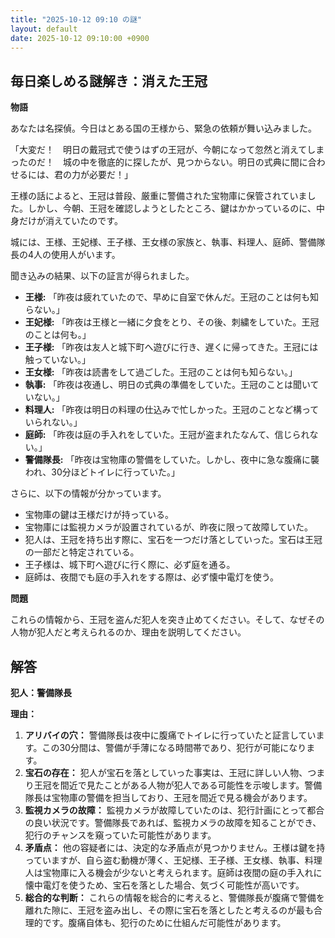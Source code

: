 ```yaml
---
title: "2025-10-12 09:10 の謎"
layout: default
date: 2025-10-12 09:10:00 +0900
---
```

## 毎日楽しめる謎解き：消えた王冠

**物語**

あなたは名探偵。今日はとある国の王様から、緊急の依頼が舞い込みました。

「大変だ！　明日の戴冠式で使うはずの王冠が、今朝になって忽然と消えてしまったのだ！　城の中を徹底的に探したが、見つからない。明日の式典に間に合わせるには、君の力が必要だ！」

王様の話によると、王冠は普段、厳重に警備された宝物庫に保管されていました。しかし、今朝、王冠を確認しようとしたところ、鍵はかかっているのに、中身だけが消えていたのです。

城には、王様、王妃様、王子様、王女様の家族と、執事、料理人、庭師、警備隊長の4人の使用人がいます。

聞き込みの結果、以下の証言が得られました。

*   **王様:** 「昨夜は疲れていたので、早めに自室で休んだ。王冠のことは何も知らない。」
*   **王妃様:** 「昨夜は王様と一緒に夕食をとり、その後、刺繍をしていた。王冠のことは何も。」
*   **王子様:** 「昨夜は友人と城下町へ遊びに行き、遅くに帰ってきた。王冠には触っていない。」
*   **王女様:** 「昨夜は読書をして過ごした。王冠のことは何も知らない。」
*   **執事:** 「昨夜は夜通し、明日の式典の準備をしていた。王冠のことは聞いていない。」
*   **料理人:** 「昨夜は明日の料理の仕込みで忙しかった。王冠のことなど構っていられない。」
*   **庭師:** 「昨夜は庭の手入れをしていた。王冠が盗まれたなんて、信じられない。」
*   **警備隊長:** 「昨夜は宝物庫の警備をしていた。しかし、夜中に急な腹痛に襲われ、30分ほどトイレに行っていた。」

さらに、以下の情報が分かっています。

*   宝物庫の鍵は王様だけが持っている。
*   宝物庫には監視カメラが設置されているが、昨夜に限って故障していた。
*   犯人は、王冠を持ち出す際に、宝石を一つだけ落としていった。宝石は王冠の一部だと特定されている。
*   王子様は、城下町へ遊びに行く際に、必ず庭を通る。
*   庭師は、夜間でも庭の手入れをする際は、必ず懐中電灯を使う。

**問題**

これらの情報から、王冠を盗んだ犯人を突き止めてください。そして、なぜその人物が犯人だと考えられるのか、理由を説明してください。

## 解答

**犯人：警備隊長**

**理由：**

1.  **アリバイの穴：** 警備隊長は夜中に腹痛でトイレに行っていたと証言しています。この30分間は、警備が手薄になる時間帯であり、犯行が可能になります。
2.  **宝石の存在：** 犯人が宝石を落としていった事実は、王冠に詳しい人物、つまり王冠を間近で見たことがある人物が犯人である可能性を示唆します。警備隊長は宝物庫の警備を担当しており、王冠を間近で見る機会があります。
3.  **監視カメラの故障：** 監視カメラが故障していたのは、犯行計画にとって都合の良い状況です。警備隊長であれば、監視カメラの故障を知ることができ、犯行のチャンスを窺っていた可能性があります。
4.  **矛盾点：** 他の容疑者には、決定的な矛盾点が見つかりません。王様は鍵を持っていますが、自ら盗む動機が薄く、王妃様、王子様、王女様、執事、料理人は宝物庫に入る機会が少ないと考えられます。庭師は夜間の庭の手入れに懐中電灯を使うため、宝石を落とした場合、気づく可能性が高いです。
5.  **総合的な判断：** これらの情報を総合的に考えると、警備隊長が腹痛で警備を離れた隙に、王冠を盗み出し、その際に宝石を落としたと考えるのが最も合理的です。腹痛自体も、犯行のために仕組んだ可能性があります。
